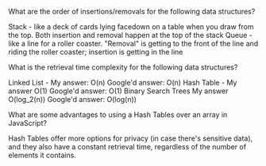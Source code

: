 What are the order of insertions/removals for the following data structures?

Stack - like a deck of cards lying facedown on a table when you draw from the top. Both insertion and removal happen at the top of the stack
Queue - like a line for a roller coaster. "Removal" is getting to the front of the line and riding the roller coaster; insertion is getting in the line


What is the retrieval time complexity for the following data structures?

Linked List - My answer: O(n)                Google'd answer: O(n)
Hash Table - My answer O(1)                  Google'd answer: O(1)
Binary Search Trees My answer O(log_2(n))    Google'd answer: O(log(n))


What are some advantages to using a Hash Tables over an array in JavaScript?

Hash Tables offer more options for privacy (in case there's sensitive data), and they also have a constant retrieval time, regardless of the number of elements it contains.